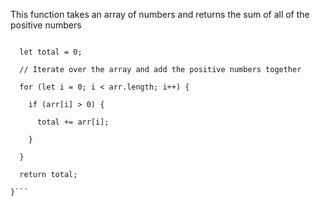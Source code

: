 This function takes an array of numbers and returns the sum of all of the positive numbers

```function positiveSum(arr) {

  let total = 0;

  // Iterate over the array and add the positive numbers together

  for (let i = 0; i < arr.length; i++) {

    if (arr[i] > 0) {

      total += arr[i];

    }

  }

  return total;

}```
